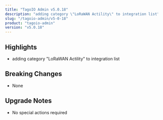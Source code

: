 ```yaml
---
title: "TagoIO Admin v5.0.18"
description: "adding category \"LoRaWAN Actility\" to integration list"
slug: "/tagoio-admin/v5-0-18"
product: "tagoio-admin"
version: "v5.0.18"
---
```


## Highlights

- adding category "LoRaWAN Actility" to integration list

## Breaking Changes

- None

## Upgrade Notes

- No special actions required
